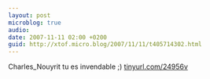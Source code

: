 ```yaml
---
layout: post
microblog: true
audio: 
date: 2007-11-11 02:00 +0200
guid: http://xtof.micro.blog/2007/11/11/t405714302.html
---
```

Charles_Nouyrit tu es invendable ;)  [tinyurl.com/24956v](http://tinyurl.com/24956v)
